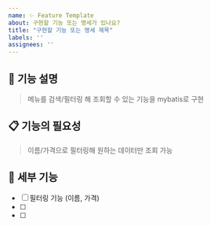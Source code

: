 ```yaml
---
name: ✨ Feature Template
about: 구현할 기능 또는 명세가 있나요?
title: "구현할 기능 또는 명세 제목"
labels: ''
assignees: ''
---
```


## 🌟 기능 설명
<!-- 제안하려는 기능에 대해 설명해 주세요. -->

> 메뉴를 검색/필터링 해 조회할 수 있는 기능을 mybatis로 구현

## 📋 기능의 필요성
<!-- 기능의 필요성이나 이를 통해 해결하려는 문제를 설명해주세요. -->
<!-- 예: 현재 파일 업로드가 복잡하여 사용자 편의성이 떨어집니다. -->

> 이름/가격으로 필터링해 원하는 데이터만 조회 가능

## 🎯 세부 기능
<!-- 어떤 세부 기능을 구현할 것인지 설명해 주세요. -->

- [ ] 필터링 기능 (이름, 가격)
- [ ] 
- [ ] 


